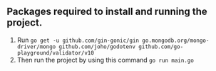 ## Packages required to install and running the project.

1. Run `go get -u github.com/gin-gonic/gin go.mongodb.org/mongo-driver/mongo github.com/joho/godotenv github.com/go-playground/validator/v10`
2. Then run the project by using this command `go run main.go`
